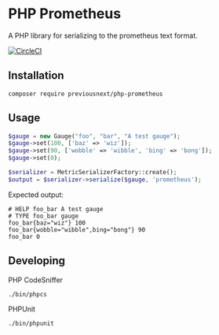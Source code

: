 # PHP Prometheus

A PHP library for serializing to the prometheus text format.

[![CircleCI](https://circleci.com/gh/previousnext/php-prometheus.svg?style=svg)](https://circleci.com/gh/previousnext/prometheus)


## Installation

```
composer require previousnext/php-prometheus
```

## Usage

```php
$gauge = new Gauge("foo", "bar", "A test gauge");
$gauge->set(100, ['baz' => 'wiz']);
$gauge->set(90, ['wobble' => 'wibble', 'bing' => 'bong']);
$gauge->set(0);

$serializer = MetricSerializerFactory::create();
$output = $serializer->serialize($gauge, 'prometheus');
```

Expected output:

```text
# HELP foo_bar A test gauge
# TYPE foo_bar gauge
foo_bar{baz="wiz"} 100
foo_bar{wobble="wibble",bing="bong"} 90
foo_bar 0
```

## Developing

PHP CodeSniffer
```
./bin/phpcs
```

PHPUnit

```
./bin/phpunit
```
